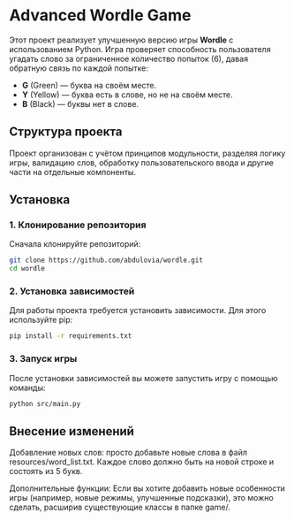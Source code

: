# Advanced Wordle Game

Этот проект реализует улучшенную версию игры **Wordle** с использованием Python. Игра проверяет способность пользователя угадать слово за ограниченное количество попыток (6), давая обратную связь по каждой попытке: 
- **G** (Green) — буква на своём месте.
- **Y** (Yellow) — буква есть в слове, но не на своём месте.
- **B** (Black) — буквы нет в слове.

## Структура проекта

Проект организован с учётом принципов модульности, разделяя логику игры, валидацию слов, обработку пользовательского ввода и другие части на отдельные компоненты.

## Установка

### 1. Клонирование репозитория

Сначала клонируйте репозиторий:

```bash
git clone https://github.com/abdulovia/wordle.git
cd wordle
```

### 2. Установка зависимостей

Для работы проекта требуется установить зависимости. Для этого используйте pip:

```bash
pip install -r requirements.txt
```

### 3. Запуск игры
После установки зависимостей вы можете запустить игру с помощью команды:

```bash
python src/main.py
```

## Внесение изменений

Добавление новых слов: просто добавьте новые слова в файл resources/word_list.txt. Каждое слово должно быть на новой строке и состоять из 5 букв.

Дополнительные функции: Если вы хотите добавить новые особенности игры (например, новые режимы, улучшенные подсказки), это можно сделать, расширив существующие классы в папке game/.
